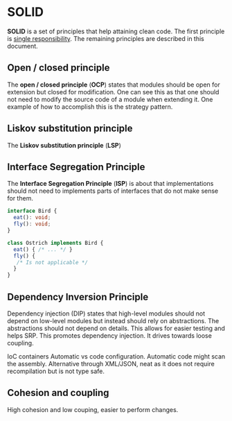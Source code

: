 # SOLID

**SOLID** is a set of principles that help attaining clean code. The first principle is [single responsibility](./srp.md). The remaining principles are described in this document.

## Open / closed principle

The **open / closed principle** (**OCP**) states that modules should be open for extension but closed for modification. One can see this as that one should not need to modify the source code of a module when extending it. One example of how to accomplish this is the strategy pattern.


## Liskov substitution principle

The **Liskov substitution principle** (**LSP**)

## Interface Segregation Principle

The **Interface Segregation Principle** (**ISP**) is about that implementations should not need to implements parts of interfaces that do not make sense for them. 

```ts
interface Bird {
  eat(): void;
  fly(): void;
}
```

```ts
class Ostrich implements Bird {
  eat() { /* ... */ }
  fly() { 
   /* Is not applicable */
  }
}
```

## Dependency Inversion Principle

Dependency injection (DIP) states that high-level modules should not depend on low-level modules but instead should rely on abstractions. The abstractions should not depend on details. This allows for easier testing and helps SRP. This promotes dependency injection. It drives towards loose coupling.

IoC containers
Automatic vs code configuration. Automatic code might scan the assembly. Alternative through XML/JSON, neat as it does not require recompilation but is not type safe.

## Cohesion and coupling

High cohesion and low couping, easier to perform changes.
